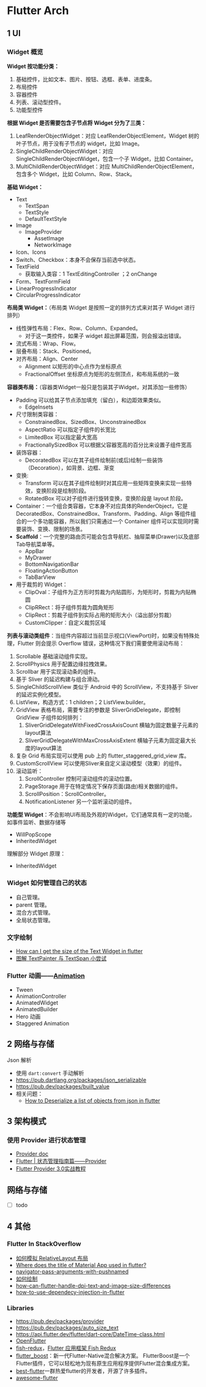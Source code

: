 # Flutter Arch

## 1 UI

### Widget 概览

**Widget 按功能分类：**

1. 基础控件，比如文本、图片、按钮、选框、表单、进度条。
2. 布局控件
3. 容器控件
4. 列表、滚动型控件。
5. 功能型控件

**根据 Widget 是否需要包含子节点将 Widget 分为了三类：**

1. LeafRenderObjectWidget：对应 LeafRenderObjectElement，Widget 树的叶子节点，用于没有子节点的 widget，比如 Image。
2. SingleChildRenderObjectWidget：对应 SingleChildRenderObjectWidget，包含一个子 Widget，比如 Container。
3. MultiChildRenderObjectWidget：对应 MultiChildRenderObjectElement，包含多个 Widget，比如 Column、Row、Stack。

**基础 Widget：**

- Text
  - TextSpan
  - TextStyle
  - DefaultTextStyle
- Image
  - ImageProvider
    - AssetImage
    - NetworkImage
- Icon、Icons
- Switch、Checkbox：本身不会保存当前选中状态。
- TextField
  - 获取输入类容：1 TextEditingController ；2 onChange
- Form、TextFormField
- LinearProgressIndicator
- CircularProgressIndicator

**布局类 Widget：**（布局类 Widget 是按照一定的排列方式来对其子 Widget 进行排列）

- 线性弹性布局：Flex、Row、Column、Expanded。
  - 对于这一类控件，如果子 widget 超出屏幕范围，则会报溢出错误。
- 流式布局：Wrap、Flow。
- 层叠布局：Stack、Positioned。
- 对齐布局：Align、Center
  - Alignment 以矩形的中心点作为坐标原点
  - FractionalOffset 坐标原点为矩形的左侧顶点，和布局系统的一致

**容器类布局：**（容器类Widget一般只是包装其子Widget，对其添加一些修饰）

- Padding 可以给其子节点添加填充（留白），和边距效果类似。
  - EdgeInsets
- 尺寸限制类容器：
  - ConstrainedBox、SizedBox、UnconstrainedBox
  - AspectRatio 可以指定子组件的长宽比
  - LimitedBox 可以指定最大宽高
  - FractionallySizedBox 可以根据父容器宽高的百分比来设置子组件宽高
- 装饰容器：
  - DecoratedBox 可以在其子组件绘制前(或后)绘制一些装饰（Decoration），如背景、边框、渐变
- 变换:
  - Transform 可以在其子组件绘制时对其应用一些矩阵变换来实现一些特效，变换阶段是绘制阶段。
  - RotatedBox 可以对子组件进行旋转变换，变换阶段是 layout 阶段。
- Container：一个组合类容器，它本身不对应具体的RenderObject，它是 DecoratedBox、ConstrainedBox、Transform、Padding、Align 等组件组合的一个多功能容器，所以我们只需通过一个 Container 组件可以实现同时需要装饰、变换、限制的场景。
- **Scaffold**：一个完整的路由页可能会包含导航栏、抽屉菜单(Drawer)以及底部Tab导航菜单等。
  - AppBar
  - MyDrawer
  - BottomNavigationBar
  - FloatingActionButton
  - TabBarView
- 用于裁剪的 Widget：
  - ClipOval：子组件为正方形时剪裁为内贴圆形，为矩形时，剪裁为内贴椭圆
  - ClipRRect：将子组件剪裁为圆角矩形
  - ClipRect：剪裁子组件到实际占用的矩形大小（溢出部分剪裁）
  - CustomClipper：自定义裁剪区域  

**列表与滚动类组件**：当组件内容超过当前显示视口(ViewPort)时，如果没有特殊处理，Flutter 则会提示 Overflow 错误，这种情况下我们需要使用滚动布局：

1. Scrollable 基础滚动组件实现。
2. ScrollPhysics 用于配置边缘拉拽效果。
3. Scrollbar 用于实现滚动条的组件。
4. 基于 Sliver 的延迟构建与组合滑动。
5. SingleChildScrollView 类似于 Android 中的 ScrollView，不支持基于 Sliver 的延迟实例化模型。
6. ListView，构造方式：1 children；2 ListView.builder。
7. GridView 表格布局，需要专注的参数是 SliverGridDelegate，即控制 GridView 子组件如何排列：
   1. SliverGridDelegateWithFixedCrossAxisCount 横轴为固定数量子元素的layout算法
   2. SliverGridDelegateWithMaxCrossAxisExtent 横轴子元素为固定最大长度的layout算法
8. 复杂 Grid 布局实现可以使用 pub 上的 flutter_staggered_grid_view 库。
9. CustomScrollView 可以使用Sliver来自定义滚动模型（效果）的组件。
10. 滚动监听：
    1. ScrollController 控制可滚动组件的滚动位置。
    2. PageStorage 用于在特定情况下保存页面(路由)相关数据的组件。
    3. ScrollPosition：ScrollController。
    4. NotificationListener 另一个监听滚动的组件。

**功能型 Widget**：不会影响UI布局及外观的Widget，它们通常具有一定的功能，如事件监听、数据存储等

- WillPopScope
- InheritedWidget

理解部分 Widget 原理：

- InheritedWidget

### Widget 如何管理自己的状态

- 自己管理。
- parent 管理。
- 混合方式管理。
- 全局状态管理。

### 文字绘制

- [How can I get the size of the Text Widget in flutter](https://stackoverflow.com/questions/52659759/how-can-i-get-the-size-of-the-text-widget-in-flutter)
- [图解 TextPainter 与 TextSpan 小尝试](https://www.jianshu.com/p/0fd1eaea6269)

### Flutter 动画——[Animation](https://flutter.dev/docs/development/ui/animations)

- Tween
- AnimationController
- AnimatedWidget
- AnimatedBuilder
- Hero 动画
- Staggered Animation

## 2 网络与存储

Json 解析

- 使用 `dart:convert` 手动解析
- <https://pub.dartlang.org/packages/json_serializable>
- <https://pub.dev/packages/built_value>
- 相关问题：
  - [How to Deserialize a list of objects from json in flutter](https://stackoverflow.com/questions/51053954/how-to-deserialize-a-list-of-objects-from-json-in-flutter)

## 3 架构模式

### 使用 Provider 进行状态管理

- [Provider doc](https://pub.dev/documentation/provider/latest/)
- [Flutter | 状态管理指南篇——Provider](https://juejin.im/post/5d00a84fe51d455a2f22023f)
- [Flutter Provider 3.0实战教程](https://juejin.im/post/5d2c19c6e51d4558936aa11c)

## 网络与存储

- [ ] todo

## 4 其他

### Flutter In StackOverflow

- [如何模拟 RelativeLayout 布局](https://stackoverflow.com/questions/44396075/equivalent-of-relativelayout-in-flutter)
- [Where does the title of Material App used in flutter?](https://stackoverflow.com/questions/50615006/where-does-the-title-of-material-app-used-in-flutter)
- [navigator-pass-arguments-with-pushnamed](https://stackoverflow.com/questions/53304340/navigator-pass-arguments-with-pushnamed)
- [如何绘制](https://stackoverflow.com/questions/46241071/create-signature-area-for-mobile-app-in-dart-flutter)
- [how-can-flutter-handle-dpi-text-and-image-size-differences](https://stackoverflow.com/questions/44173641/how-can-flutter-handle-dpi-text-and-image-size-differences)
- [how-to-use-dependecy-injection-in-flutter](https://stackoverflow.com/questions/44131766/how-to-use-dependecy-injection-in-flutter)

### Libraries

- <https://pub.dev/packages/provider>
- <https://pub.dev/packages/auto_size_text>
- <https://api.flutter.dev/flutter/dart-core/DateTime-class.html>
- [OpenFlutter](https://github.com/OpenFlutter)
- [fish-redux](https://github.com/alibaba/fish-redux)，[Flutter 应用框架 Fish Redux](https://mp.weixin.qq.com/s/JiCsU6qoIFJPct0FyYn8eA)
- [flutter_boost](https://github.com/alibaba/flutter_boost)：新一代Flutter-Native混合解决方案。 FlutterBoost是一个Flutter插件，它可以轻松地为现有原生应用程序提供Flutter混合集成方案。
- [best-flutter](https://github.com/best-flutter)一群热爱flutter的开发者，开源了许多插件。
- [awesome-flutter](https://github.com/Solido/awesome-flutter)
